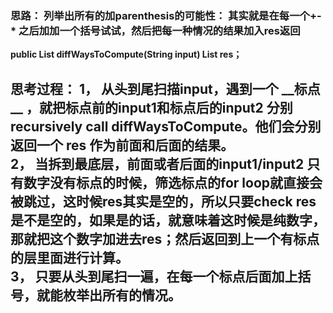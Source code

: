 
<h3>思路：
列举出所有的加parenthesis的可能性： 其实就是在每一个+-* 之后加加一个括号试试，然后把每一种情况的结果加入res返回</h3>

<b>public List<Integer> diffWaysToCompute(String input)
    List<Integer> res；</b>

<h2>思考过程：
1， 从头到尾扫描input，遇到一个 __标点__ ，就把标点前的input1和标点后的input2 分别recursively call diffWaysToCompute。他们会分别返回一个 res 作为前面和后面的结果。<br>
2， 当拆到最底层，前面或者后面的input1/input2 只有数字没有标点的时候，筛选标点的for loop就直接会被跳过，这时候res其实是空的，所以只要check res是不是空的，如果是的话，就意味着这时候是纯数字，那就把这个数字加进去res；然后返回到上一个有标点的层里面进行计算。<br>
3， 只要从头到尾扫一遍，在每一个标点后面加上括号，就能枚举出所有的情况。<br></h2>